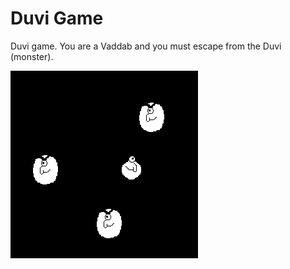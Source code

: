 # Duvi Game
Duvi game. You are a Vaddab and you must escape from the Duvi (monster).

![Alt text](https://github.com/Menesay/Duvi_Game/blob/main/Python/Duvi_Game.png?raw=true "main")
